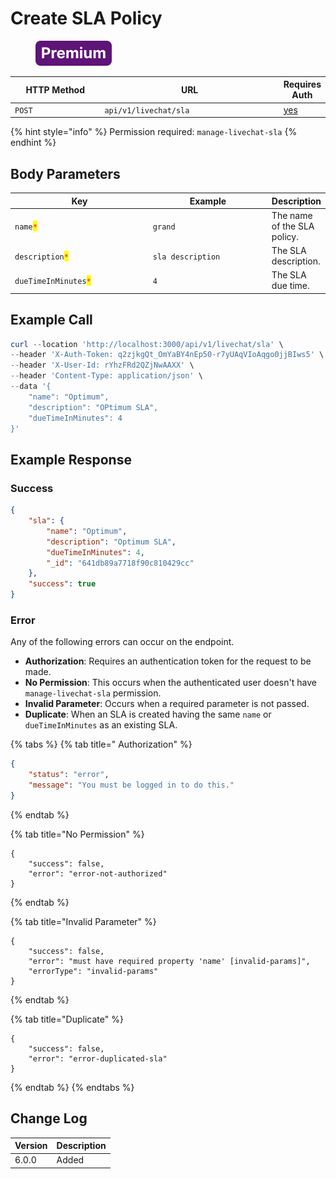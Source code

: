 # Create SLA Policy

<figure><img src="../../../../../../../.gitbook/assets/Premium.svg" alt=""><figcaption></figcaption></figure>

<table><thead><tr><th width="163">HTTP Method</th><th width="332">URL</th><th>Requires Auth</th></tr></thead><tbody><tr><td><code>POST</code></td><td><code>api/v1/livechat/sla</code></td><td><a href="../../../authentication-endpoints/">yes</a></td></tr></tbody></table>

{% hint style="info" %}
Permission required: `manage-livechat-sla`
{% endhint %}

## Body Parameters

<table><thead><tr><th width="234">Key</th><th width="207">Example</th><th>Description</th></tr></thead><tbody><tr><td><code>name</code><mark style="color:red;"><code>*</code></mark></td><td><code>grand</code></td><td>The name of the SLA policy.</td></tr><tr><td><code>description</code><mark style="color:red;"><code>*</code></mark></td><td><code>sla description</code></td><td>The SLA description.</td></tr><tr><td><code>dueTimeInMinutes</code><mark style="color:red;"><code>*</code></mark></td><td><code>4</code></td><td>The SLA due time.</td></tr></tbody></table>

## Example Call

```powershell
curl --location 'http://localhost:3000/api/v1/livechat/sla' \
--header 'X-Auth-Token: q2zjkgQt_OmYaBY4nEp50-r7yUAqVIoAqgo0jjBIws5' \
--header 'X-User-Id: rYhzFRd2QZjNwAAXX' \
--header 'Content-Type: application/json' \
--data '{
    "name": "Optimum",
    "description": "OPtimum SLA",
    "dueTimeInMinutes": 4
}'
```

## Example Response

### Success

```json
{
    "sla": {
        "name": "Optimum",
        "description": "Optimum SLA",
        "dueTimeInMinutes": 4,
        "_id": "641db89a7718f90c810429cc"
    },
    "success": true
}
```

### Error

Any of the following errors can occur on the endpoint.

* **Authorization**: Requires an authentication token for the request to be made.
* **No Permission**: This occurs when the authenticated user doesn't have  `manage-livechat-sla` permission.
* **Invalid Parameter**: Occurs when a required parameter is not passed.
* **Duplicate**: When an SLA is created having the same `name` or `dueTimeInMinutes` as an existing SLA.

{% tabs %}
{% tab title=" Authorization" %}
```json
{
    "status": "error",
    "message": "You must be logged in to do this."
}
```
{% endtab %}

{% tab title="No Permission" %}
```
{
    "success": false,
    "error": "error-not-authorized"
}
```
{% endtab %}

{% tab title="Invalid Parameter" %}
```
{
    "success": false,
    "error": "must have required property 'name' [invalid-params]",
    "errorType": "invalid-params"
}
```
{% endtab %}

{% tab title="Duplicate" %}
```
{
    "success": false,
    "error": "error-duplicated-sla"
}
```
{% endtab %}
{% endtabs %}

## Change Log

| Version | Description |
| ------- | ----------- |
| 6.0.0   | Added       |
